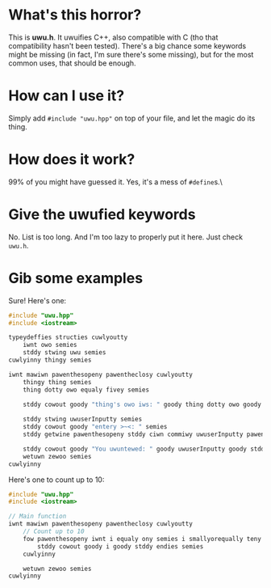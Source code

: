 # What's this horror?
This is **uwu.h**. It uwuifies C++, also compatible with C (tho that compatibility hasn't been tested).
There's a big chance some keywords might be missing (in fact, I'm sure there's some missing), but for the most
common uses, that should be enough.

# How can I use it?
Simply add `#include "uwu.hpp"` on top of your file, and let the magic do its thing.

# How does it work?
99% of you might have guessed it. Yes, it's a mess of `#define`s.\

# Give the uwufied keywords
No. List is too long. And I'm too lazy to properly put it here. Just check `uwu.h`.

# Gib some examples
Sure! Here's one:
```c++
#include "uwu.hpp"
#include <iostream>

typeydeffies structies cuwlyoutty
	iwnt owo semies
	stddy stwing uwu semies
cuwlyinny thingy semies

iwnt mawiwn pawenthesopeny pawentheclosy cuwlyoutty
	thingy thing semies
	thing dotty owo equaly fivey semies

	stddy cowout goody "thing's owo iws: " goody thing dotty owo goody stddy endies semies
	
	stddy stwing uwuserInputty semies
	stddy cowout goody "entery >~<: " semies
	stddy getwine pawenthesopeny stddy ciwn commiwy uwuserInputty pawentheclosy semies

	stddy cowout goody "You uwuntewed: " goody uwuserInputty goody stddy endies semies
	wetuwn zewoo semies
cuwlyinny
```
Here's one to count up to 10:
```c++
#include "uwu.hpp"
#include <iostream>

// Main function
iwnt mawiwn pawenthesopeny pawentheclosy cuwlyoutty
	// Count up to 10
	fow pawenthesopeny iwnt i equaly ony semies i smallyorequally teny semies i addyone pawentheclosy cuwlyoutty
		stddy cowout goody i goody stddy endies semies
	cuwlyinny

	wetuwn zewoo semies
cuwlyinny
```
